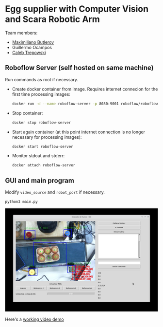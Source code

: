# Egg supplier with Computer Vision and Scara Robotic Arm

Team members:
- [Maximiliano Butlerov](https://github.com/mbutlerov)
- Guillermo Ocampos
- [Caleb Trepowski](https://github.com/calebtrepowski)

## Roboflow Server (self hosted on same machine)

Run commands as root if necessary.

- Create docker container from image. Requires internet connecion for the first time processing images:

    ```bash
    docker run -d --name roboflow-server -p 8080:9001 roboflow/roboflow-inference-server-cpu
    ```

- Stop container:

    ```bash
    docker stop roboflow-server
    ```

- Start again container (at this point internet connection is no longer necessary for processing images):

    ```bash
    docker start roboflow-server
    ```

- Monitor stdout and stderr:

    ```bash
    docker attach roboflow-server
    ```

## GUI and main program

Modify `video_source` and `robot_port` if necessary.

```bash
python3 main.py
```

![Gui screenshot](./demos/gui_screenshot.jpg)

Here's a [working video demo](https://drive.google.com/file/d/1SxGCYM9XJyWuuOgOleMaBsQY9g8OEJad/view?usp=sharing)